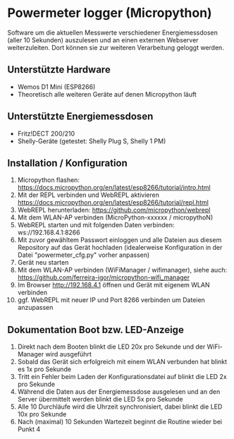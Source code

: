 # Powermeter logger (Micropython)
Software um die aktuellen Messwerte verschiedener Energiemessdosen (aller 10 Sekunden) auszulesen und an einen externen Webserver weiterzuleiten. Dort können sie zur weiteren Verarbeitung geloggt werden.

## Unterstützte Hardware
* Wemos D1 Mini (ESP8266)
* Theoretisch alle weiteren Geräte auf denen Micropython läuft

## Unterstützte Energiemessdosen
* Fritz!DECT 200/210
* Shelly-Geräte (getestet: Shelly Plug S, Shelly 1 PM)

## Installation / Konfiguration
1. Micropython flashen: https://docs.micropython.org/en/latest/esp8266/tutorial/intro.html
1. Mit der REPL verbinden und WebREPL aktivieren https://docs.micropython.org/en/latest/esp8266/tutorial/repl.html
1. WebREPL herunterladen: https://github.com/micropython/webrepl
1. Mit dem WLAN-AP verbinden (MicroPython-xxxxxx / micropythoN)
1. WebREPL starten und mit folgenden Daten verbinden: ws://192.168.4.1:8266
1. Mit zuvor gewähltem Passwort einloggen und alle Dateien aus diesem Repository auf das Gerät hochladen (idealerweise Konfiguration in der Datei "powermeter_cfg.py" vorher anpassen)
1. Gerät neu starten
1. Mit dem WLAN-AP verbinden (WiFiManager / wifimanager), siehe auch: https://github.com/ferreira-igor/micropython-wifi_manager
1. Im Browser http://192.168.4.1 öffnen und Gerät mit eigenem WLAN verbinden
1. ggf. WebREPL mit neuer IP und Port 8266 verbinden um Dateien anzupassen

## Dokumentation Boot bzw. LED-Anzeige
1. Direkt nach dem Booten blinkt die LED 20x pro Sekunde und der WiFi-Manager wird ausgeführt
1. Sobald das Gerät sich erfolgreich mit einem WLAN verbunden hat blinkt es 1x pro Sekunde
1. Tritt ein Fehler beim Laden der Konfigurationsdatei auf blinkt die LED 2x pro Sekunde
1. Während die Daten aus der Energiemessdose ausgelesen und an den Server übermittelt werden blinkt die LED 5x pro Sekunde
1. Alle 10 Durchläufe wird die Uhrzeit synchronisiert, dabei blinkt die LED 10x pro Sekunde
1. Nach (maximal) 10 Sekunden Wartezeit beginnt die Routine wieder bei Punkt 4
